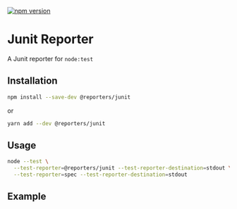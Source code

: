 [![npm version](https://img.shields.io/npm/v/@reporters/junit)](https://www.npmjs.com/package/@reporters/junit)
# Junit Reporter
A Junit reporter for `node:test`

## Installation

```bash
npm install --save-dev @reporters/junit
```
or
```bash
yarn add --dev @reporters/junit
```

## Usage

```bash
node --test \
  --test-reporter=@reporters/junit --test-reporter-destination=stdout \
  --test-reporter=spec --test-reporter-destination=stdout
```

## Example

